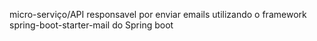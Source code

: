 micro-serviço/API responsavel por enviar emails utilizando o framework spring-boot-starter-mail do Spring boot
